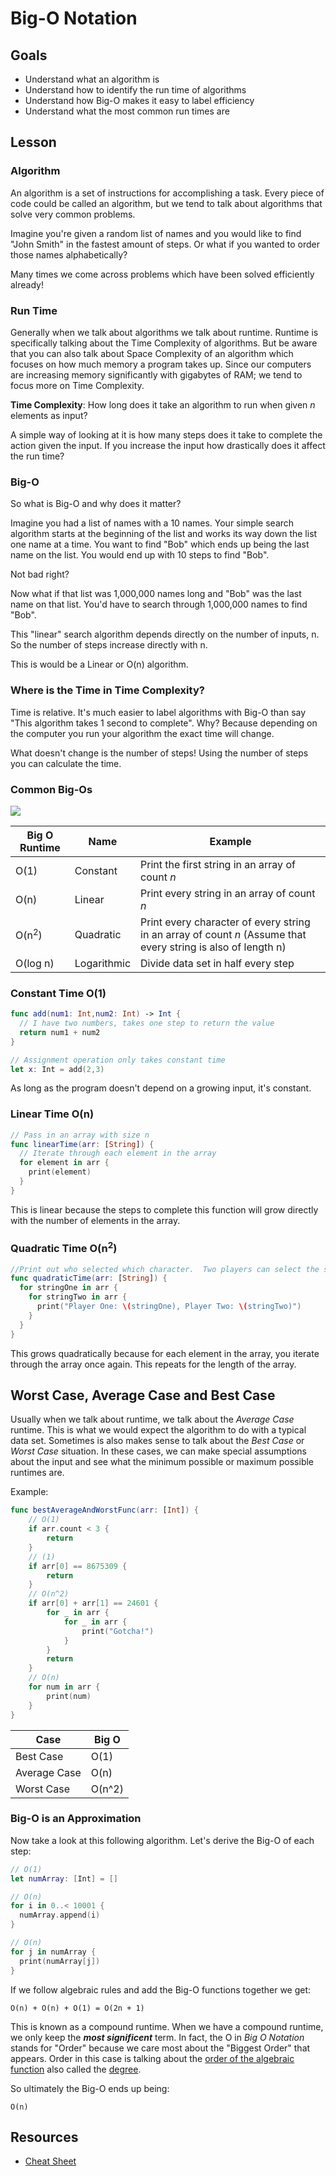 # Big-O Notation

## Goals
* Understand what an algorithm is
* Understand how to identify the run time of algorithms
* Understand how Big-O makes it easy to label efficiency
* Understand what the most common run times are

## Lesson

### Algorithm

An algorithm is a set of instructions for accomplishing a task. Every piece of code could be called an algorithm, but we tend to talk about algorithms that solve very common problems.

Imagine you're given a random list of names and you would like to find "John Smith" in the fastest amount of steps. Or what if you wanted to order those names alphabetically?

Many times we come across problems which have been solved efficiently already!

### Run Time

Generally when we talk about algorithms we talk about runtime. Runtime is specifically talking about the Time Complexity of algorithms. But be aware that you can also talk about Space Complexity of an algorithm which focuses on how much memory a program takes up. Since our computers are increasing memory significantly with gigabytes of RAM; we tend to focus more on Time Complexity.

**Time Complexity**: How long does it take an algorithm to run when given *n* elements as input?

A simple way of looking at it is how many steps does it take to complete the action given the input. If you increase the input how drastically does it affect the run time?

### Big-O

So what is Big-O and why does it matter?

Imagine you had a list of names with a 10 names. Your simple search algorithm starts at the beginning of the list and works its way down the list one name at a time. You want to find "Bob" which ends up being the last name on the list. You would end up with 10 steps to find "Bob".

Not bad right?

Now what if that list was 1,000,000 names long and "Bob" was the last name on that list. You'd have to search through 1,000,000 names to find "Bob".

This "linear" search algorithm depends directly on the number of inputs, n. So the number of steps increase directly with n.

This is would be a Linear or O(n) algorithm.

### Where is the Time in Time Complexity?

Time is relative. It's much easier to label algorithms with Big-O than say "This algorithm takes 1 second to complete". Why? Because depending on the computer you run your algorithm the exact time will change.

What doesn't change is the number of steps! Using the number of steps you can calculate the time.

### Common Big-Os
![](https://cdn-images-1.medium.com/max/1600/1*_8PfaIyJC7dWJOsKxz47ow.png)

|Big O Runtime|Name|Example|
|---|---|---|
|O(1) | Constant | Print the first string in an array of count *n* |
|O(n) | Linear | Print every string in an array of count *n* |
|O(n<sup>2</sup>) | Quadratic | Print every character of every string in an array of count *n* (Assume that every string is also of length n) |
|O(log n)|Logarithmic|Divide data set in half every step|


### Constant Time O(1)

```swift
func add(num1: Int,num2: Int) -> Int {
  // I have two numbers, takes one step to return the value
  return num1 + num2
}

// Assignment operation only takes constant time
let x: Int = add(2,3)
```

As long as the program doesn't depend on a growing input, it's constant.

### Linear Time O(n)

```swift
// Pass in an array with size n
func linearTime(arr: [String]) {
  // Iterate through each element in the array
  for element in arr {
    print(element)
  }
}
```

This is linear because the steps to complete this function will grow directly with the number of elements in the array.

### Quadratic Time O(n<sup>2</sup>)

```swift
//Print out who selected which character.  Two players can select the same character.
func quadraticTime(arr: [String]) {
  for stringOne in arr {
    for stringTwo in arr {
      print("Player One: \(stringOne), Player Two: \(stringTwo)")
    }
  }
}
```

This grows quadratically because for each element in the array, you iterate through the array once again. This repeats for the length of the array.

## Worst Case, Average Case and Best Case
Usually when we talk about runtime, we talk about the *Average Case* runtime.  This is what we would expect the algorithm to do with a typical data set.  Sometimes is also makes sense to talk about the *Best Case* or *Worst Case* situation.  In these cases, we can make special assumptions about the input and see what the minimum possible or maximum possible runtimes are.

Example:

```swift
func bestAverageAndWorstFunc(arr: [Int]) {
    // O(1)
    if arr.count < 3 {
        return
    }
    // (1)
    if arr[0] == 8675309 {
        return
    }
    // O(n^2)
    if arr[0] + arr[1] == 24601 {
        for _ in arr {
            for _ in arr {
                print("Gotcha!")
            }
        }
        return
    }
    // O(n)
    for num in arr {
        print(num)
    }
}
```


|Case|Big O|
|---|---|
|Best Case|O(1)|
|Average Case|O(n)|
|Worst Case|O(n^2)|

### Big-O is an Approximation

Now take a look at this following algorithm. Let's derive the Big-O of each step:

```swift
// O(1)
let numArray: [Int] = []

// O(n)
for i in 0..< 10001 {
  numArray.append(i)
}

// O(n)
for j in numArray {
  print(numArray[j])
}
```
If we follow algebraic rules and add the Big-O functions together we get:
```
O(n) + O(n) + O(1) = O(2n + 1)
```
This is known as a compound runtime. When we have a compound runtime, we only keep the ***most significent*** term.  In fact, the O in *Big O Notation* stands for "Order" because we care most about the "Biggest Order" that appears.  Order in this case is talking about the [order of the algebraic function](https://en.wikipedia.org/wiki/Order_of_a_polynomial) also called the [degree](https://en.wikipedia.org/wiki/Degree_of_a_polynomial).

So ultimately the Big-O ends up being:
```
O(n)
```

## Resources

* [Cheat Sheet](http://bigocheatsheet.com/)
